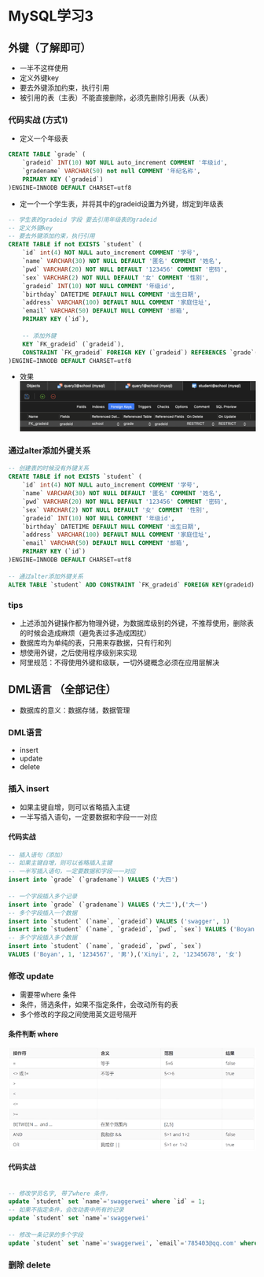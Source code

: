 # MySQL学习3


## 外键（了解即可）
* 一半不这样使用
* 定义外键key
* 要去外键添加约束，执行引用
* 被引用的表（主表）不能直接删除，必须先删除引用表（从表）

### 代码实战 (方式1)
* 定义一个年级表
```SQL
CREATE TABLE `grade` (
	`gradeid` INT(10) NOT NULL auto_increment COMMENT '年级id',
	`gradename` VARCHAR(50) not null COMMENT '年纪名称',
	PRIMARY KEY (`gradeid`)
)ENGINE=INNODB DEFAULT CHARSET=utf8
```
* 定一个一个学生表，并将其中的gradeid设置为外键，绑定到年级表
```SQL
-- 学生表的gradeid 字段 要去引用年级表的gradeid
-- 定义外键key
-- 要去外键添加约束，执行引用
CREATE TABLE if not EXISTS `student` (
	`id` int(4) NOT NULL auto_increment COMMENT '学号',
	`name` VARCHAR(30) NOT NULL DEFAULT '匿名' COMMENT '姓名', 
	`pwd` VARCHAR(20) NOT NULL DEFAULT '123456' COMMENT '密码',
	`sex` VARCHAR(2) NOT NULL DEFAULT '女' COMMENT '性别',
	`gradeid` INT(10) NOT NULL COMMENT '年级id',
	`birthday` DATETIME DEFAULT NULL COMMENT '出生日期',
	`address` VARCHAR(100) DEFAULT NULL COMMENT '家庭住址',
	`email` VARCHAR(50) DEFAULT NULL COMMENT '邮箱',
	PRIMARY KEY (`id`),
	
	-- 添加外键
	KEY `FK_gradeid` (`gradeid`),
	CONSTRAINT `FK_gradeid` FOREIGN KEY (`gradeid`) REFERENCES `grade`(gradeid)
)ENGINE=INNODB DEFAULT CHARSET=utf8
```

* 效果 
![](/images_sql/pic4.png)








### 通过alter添加外键关系
```SQL
-- 创建表的时候没有外键关系
CREATE TABLE if not EXISTS `student` (
	`id` int(4) NOT NULL auto_increment COMMENT '学号',
	`name` VARCHAR(30) NOT NULL DEFAULT '匿名' COMMENT '姓名', 
	`pwd` VARCHAR(20) NOT NULL DEFAULT '123456' COMMENT '密码',
	`sex` VARCHAR(2) NOT NULL DEFAULT '女' COMMENT '性别',
	`gradeid` INT(10) NOT NULL COMMENT '年级id',
	`birthday` DATETIME DEFAULT NULL COMMENT '出生日期',
	`address` VARCHAR(100) DEFAULT NULL COMMENT '家庭住址',
	`email` VARCHAR(50) DEFAULT NULL COMMENT '邮箱',
	PRIMARY KEY (`id`)
)ENGINE=INNODB DEFAULT CHARSET=utf8

-- 通过alter添加外键关系
ALTER TABLE `student` ADD CONSTRAINT `FK_gradeid` FOREIGN KEY(gradeid) REFERENCES `grade`(`gradeid`)

```


### tips
* 上述添加外键操作都为物理外键，为数据库级别的外键，不推荐使用，删除表的时候会造成麻烦（避免表过多造成困扰）
* 数据库均为单纯的表，只用来存数据，只有行和列
* 想使用外键，之后使用程序级别来实现
* 阿里规范：不得使用外键和级联，一切外键概念必须在应用层解决

## DML语言 （全部记住）
* 数据库的意义：数据存储，数据管理

### DML语言
* insert
* update
* delete

### 插入 insert
* 如果主键自增，则可以省略插入主键
* 一半写插入语句，一定要数据和字段一一对应

#### 代码实战
```SQL
-- 插入语句（添加）
-- 如果主键自增，则可以省略插入主键
-- 一半写插入语句，一定要数据和字段一一对应
insert into `grade` (`gradename`) VALUES ('大四')

-- 一个字段插入多个记录
insert into `grade` (`gradename`) VALUES ('大二'),('大一')
-- 多个字段插入一个数据
insert into `student` (`name`, `gradeid`) VALUES ('swagger', 1)
insert into `student` (`name`, `gradeid`, `pwd`, `sex`) VALUES ('Boyan', 1, '1234567', '男')
-- 多个字段插入多个数据
insert into `student` (`name`, `gradeid`, `pwd`, `sex`) 
VALUES ('Boyan', 1, '1234567', '男'),('Xinyi', 2, '12345678', '女')
```

### 修改 update
* 需要带where 条件
* 条件，筛选条件，如果不指定条件，会改动所有的表
* 多个修改的字段之间使用英文逗号隔开

#### 条件判断 where
![](/images_sql/pic5.png)

#### 代码实战
```SQL

-- 修改学员名字, 带了where 条件，
update `student` set `name`='swaggerwei' where `id` = 1;
-- 如果不指定条件，会改动表中所有的记录
update `student` set `name`='swaggerwei'

-- 修改一条记录的多个字段
update `student` set `name`='swaggerwei', `email`='785403@qq.com' where `id` = 1;

```


### 删除 delete

